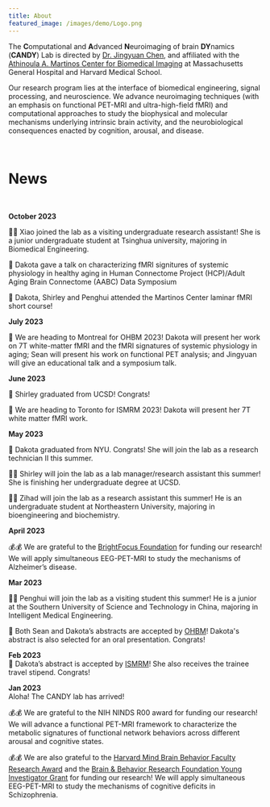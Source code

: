 ```yaml
---
title: About
featured_image: /images/demo/Logo.png
---
```

The <strong>C</strong>omputational and <strong>A</strong>dvanced <strong>N</strong>euroimaging of brain <strong>DY</strong>namics (<strong>CANDY</strong>) Lab is directed by [Dr. Jingyuan Chen](https://www.nmr.mgh.harvard.edu/user/4258043), and affiliated with the [Athinoula A. Martinos Center for Biomedical Imaging](https://www.martinos.org/) at Massachusetts General Hospital and Harvard Medical School.

Our research program lies at the interface of biomedical engineering, signal processing, and neuroscience. We advance neuroimaging techniques (with an emphasis on functional PET-MRI and ultra-high-field fMRI) and computational approaches to study the biophysical and molecular mechanisms underlying intrinsic brain activity, and the neurobiological consequences enacted by cognition, arousal, and disease.   

<br>



<h1>News</h1><br>

<strong>October 2023</strong><br>

🦒🦒 Xiao joined the lab as a visiting undergraduate research assistant! She is a junior undergraduate student at Tsinghua university, majoring in Biomedical Engineering.

🥳 Dakota gave a talk on characterizing fMRI signitures of systemic physiology in healthy aging in Human Connectome Project (HCP)/Adult Aging Brain Connectome (AABC) Data Symposium  

📖 Dakota, Shirley and Penghui attended the Martinos Center laminar fMRI short course!

<strong>July 2023</strong><br>

🎤 We are heading to Montreal for OHBM 2023! Dakota will present her work on 7T white-matter fMRI and the fMRI signatures of systemic physiology in aging; Sean will present his work on functional PET analysis; and Jingyuan will give an educational talk and a symposium talk. 



<strong>June 2023</strong><br>

🥳 Shirley graduated from UCSD! Congrats!

🎤 We are heading to Toronto for ISMRM 2023! Dakota will present her 7T white matter fMRI work. 


<strong>May 2023</strong><br>

🥳 Dakota graduated from NYU. Congrats! She will join the lab as a research technician II this summer. 

🦒🦒 Shirley will join the lab as a lab manager/research assistant this summer! She is finishing her undergraduate degree at UCSD. 

🦒🦒 Zihad will join the lab as a research assistant this summer! He is an undergraduate student at Northeastern University, majoring in bioengineering and biochemistry.  <br>

<strong>April 2023</strong><br>



💰💰 We are grateful to the [BrightFocus Foundation](https://science.brightfocus.org/apply-grant) for funding our research! We will apply simultaneous EEG-PET-MRI to study the mechanisms of Alzheimer’s disease.  

<strong>Mar 2023</strong><br>


🦒🦒 Penghui will join the lab as a visiting student this summer! He is a junior at the Southern University of Science and Technology in China, majoring in Intelligent Medical Engineering.  <br>

🥳 Both Sean and Dakota’s abstracts are accepted by [OHBM](https://www.humanbrainmapping.org/i4a/pages/index.cfm?pageid=4114)! Dakota's abstract is also selected for an oral presentation. Congrats!  

<strong>Feb 2023</strong><br>
🥳 Dakota’s abstract is accepted by [ISMRM](https://www.ismrm.org/23m/)! She also receives the trainee travel stipend. Congrats!  

<strong>Jan 2023</strong><br>
Aloha! The CANDY lab has arrived! <br>

💰💰 We are grateful to the NIH NINDS R00 award for funding our research! We will advance a functional PET-MRI framework to characterize the metabolic signatures of functional network behaviors across different arousal and cognitive states.  <br>  	

💰💰 We are also grateful to the [Harvard Mind Brain Behavior Faculty Research Award](https://mbb.harvard.edu/pages/faculty-awards) and the [Brain & Behavior Research Foundation Young Investigator Grant](https://www.bbrfoundation.org/grants-prizes/bbrf-young-investigator-grants) for funding our research! We will apply simultaneous EEG-PET-MRI to study the mechanisms of cognitive deficits in Schizophrenia.   




